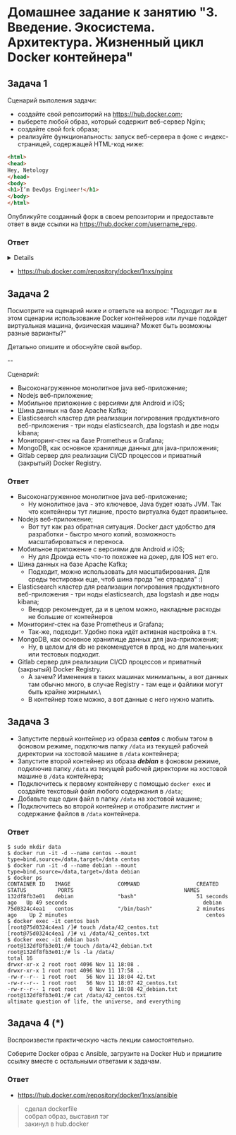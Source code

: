 
# Домашнее задание к занятию "3. Введение. Экосистема. Архитектура. Жизненный цикл Docker контейнера"

## Задача 1

Сценарий выполения задачи:

- создайте свой репозиторий на https://hub.docker.com;
- выберете любой образ, который содержит веб-сервер Nginx;
- создайте свой fork образа;
- реализуйте функциональность:
запуск веб-сервера в фоне с индекс-страницей, содержащей HTML-код ниже:
```html
<html>
<head>
Hey, Netology
</head>
<body>
<h1>I’m DevOps Engineer!</h1>
</body>
</html>
```
Опубликуйте созданный форк в своем репозитории и предоставьте ответ в виде ссылки на https://hub.docker.com/username_repo.

### Ответ
<details>

```shell
vagrant@server1:~/nginx$
# Prepare Dockerfile 4 build
$ touch Dockerfile
$ nano Dockerfile 
$ cat Dockerfile 
FROM nginx:latest
COPY ./index.html /usr/share/nginx/html/index.html
# Prepare index.html 4 nginx
$ touch index.html
$ nano index.html 
$ cat index.html 
<html>
<head>
Hey, Netology
</head>
<body>
<h1>I’m DevOps Engineer!</h1>
</body>
</html>
# Docker build
$ docker build -t 1nxs/nginx .
Sending build context to Docker daemon  3.072kB
Step 1/2 : FROM nginx:latest
latest: Pulling from library/nginx
e9995326b091: Pull complete 
71689475aec2: Pull complete 
f88a23025338: Pull complete 
0df440342e26: Pull complete 
eef26ceb3309: Pull complete 
8e3ed6a9e43a: Pull complete 
Digest: sha256:943c25b4b66b332184d5ba6bb18234273551593016c0e0ae906bab111548239f
Status: Downloaded newer image for nginx:latest
 ---> 76c69feac34e
Step 2/2 : COPY ./index.html /usr/share/nginx/html/index.html
 ---> 083518b0b543
Successfully built 083518b0b543
Successfully tagged 1nxs/nginx:latest
# Run to test
$ docker run -it -d -p 8080:80 --name nginx 1nxs/nginx:latest
9bcfd0d2020b15eb7697620b082246e73363ba5feb67bd4364fd82cec455a762

$ docker ps
CONTAINER ID   IMAGE               COMMAND                  CREATED       STATUS       PORTS                                   NAMES
9bcfd0d2020b   1nxs/nginx:latest   "/docker-entrypoint.…"   2 hours ago   Up 2 hours   0.0.0.0:8080->80/tcp, :::8080->80/tcp   nginx
# It's alive :)
$ curl 0.0.0.0:8080
<html>
<head>
Hey, Netology
</head>
<body>
<h1>I’m DevOps Engineer!</h1>
</body>
</html>

# Prepare to deploy
# Add tag
$ docker tag 1nxs/nginx 1nxs/nginx:1.0
$ docker images -a
REPOSITORY   TAG       IMAGE ID       CREATED       SIZE
1nxs/nginx   1.0       083518b0b543   2 hours ago   142MB
1nxs/nginx   latest    083518b0b543   2 hours ago   142MB
nginx        latest    76c69feac34e   2 weeks ago   142MB

# Push to hub.docker.com
$  docker login -u 1nxs
$  docker push 1nxs/nginx:1.0
```
</details>

- https://hub.docker.com/repository/docker/1nxs/nginx

## Задача 2

Посмотрите на сценарий ниже и ответьте на вопрос:
"Подходит ли в этом сценарии использование Docker контейнеров или лучше подойдет виртуальная машина, физическая машина? Может быть возможны разные варианты?"

Детально опишите и обоснуйте свой выбор.

--

Сценарий:

- Высоконагруженное монолитное java веб-приложение;
- Nodejs веб-приложение;
- Мобильное приложение c версиями для Android и iOS;
- Шина данных на базе Apache Kafka;
- Elasticsearch кластер для реализации логирования продуктивного веб-приложения - три ноды elasticsearch, два logstash и две ноды kibana;
- Мониторинг-стек на базе Prometheus и Grafana;
- MongoDB, как основное хранилище данных для java-приложения;
- Gitlab сервер для реализации CI/CD процессов и приватный (закрытый) Docker Registry.

### Ответ
- Высоконагруженное монолитное java веб-приложение;
  - Ну монолитное java - это ключевое, Java будет юзать JVM. Так что контейнеры тут лишние, просто виртуалка будет правильнее.
- Nodejs веб-приложение;
  - Вот тут как раз обратная ситуация. Docker даст удобство для разработки - быстро много копий, возможность масштабироваться и переноса.
- Мобильное приложение c версиями для Android и iOS;
  - Ну для Дроида есть что-то похожее на докер, для IOS нет его.
- Шина данных на базе Apache Kafka;
  - Подходит, можно использовать для масштабирования. Для среды тестировки еще, чтоб шина прода "не страдала" :)
- Elasticsearch кластер для реализации логирования продуктивного веб-приложения - три ноды elasticsearch, два logstash и две ноды kibana;
  - Вендор рекомендует, да и в целом можно, накладные расходы не большие от контейнеров
- Мониторинг-стек на базе Prometheus и Grafana;
  - Так-же, подходит. Удобно пока идёт активная настройка в т.ч.
- MongoDB, как основное хранилище данных для java-приложения;
  - Ну, в целом для db не рекомендуется в прод, но для маленьких или тестовых подходит.
- Gitlab сервер для реализации CI/CD процессов и приватный (закрытый) Docker Registry.
  - А зачем? Изменения в таких машинах минимальны, а вот данных там обычно много, в случае Registry - там еще и файлики могут быть крайне жирными.\
  - В контейнер тоже можно, а вот данные с него нужно мапить.


## Задача 3

- Запустите первый контейнер из образа ***centos*** c любым тэгом в фоновом режиме, подключив папку ```/data``` из текущей рабочей директории на хостовой машине в ```/data``` контейнера;
- Запустите второй контейнер из образа ***debian*** в фоновом режиме, подключив папку ```/data``` из текущей рабочей директории на хостовой машине в ```/data``` контейнера;
- Подключитесь к первому контейнеру с помощью ```docker exec``` и создайте текстовый файл любого содержания в ```/data```;
- Добавьте еще один файл в папку ```/data``` на хостовой машине;
- Подключитесь во второй контейнер и отобразите листинг и содержание файлов в ```/data``` контейнера.

### Ответ
```shell
$ sudo mkdir data
$ docker run -it -d --name centos --mount type=bind,source=/data,target=/data centos
$ docker run -it -d --name debian --mount type=bind,source=/data,target=/data debian
$ docker ps
CONTAINER ID   IMAGE               COMMAND                  CREATED          STATUS          PORTS                                   NAMES
132df8fb3e01   debian              "bash"                   51 seconds ago   Up 49 seconds                                           debian
75d0324c4ea1   centos              "/bin/bash"              2 minutes ago    Up 2 minutes                                            centos
$ docker exec -it centos bash
[root@75d0324c4ea1 /]# touch /data/42_centos.txt
[root@75d0324c4ea1 /]# vi /data/42_centos.txt
$ docker exec -it debian bash     
root@132df8fb3e01:/# touch /data/42_debian.txt
root@132df8fb3e01:/# ls -la /data/
total 16
drwxr-xr-x 2 root root 4096 Nov 11 18:08 .
drwxr-xr-x 1 root root 4096 Nov 11 17:58 ..
-rw-r--r-- 1 root root   56 Nov 11 18:04 42.txt
-rw-r--r-- 1 root root   56 Nov 11 18:07 42_centos.txt
-rw-r--r-- 1 root root    0 Nov 11 18:08 42_debian.txt
root@132df8fb3e01:/# cat /data/42_centos.txt 
ultimate question of life, the universe, and everything
```

## Задача 4 (*)

Воспроизвести практическую часть лекции самостоятельно.

Соберите Docker образ с Ansible, загрузите на Docker Hub и пришлите ссылку вместе с остальными ответами к задачам.

### Ответ

- https://hub.docker.com/repository/docker/1nxs/ansible
> сделал dockerfile \
> собрал образ, выставил тэг \
> закинул в hub.docker
